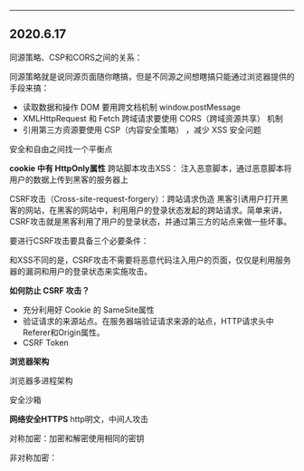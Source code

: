 
---
2020.6.17
---
同源策略、CSP和CORS之间的关系：

同源策略就是说同源页面随你瞎搞，但是不同源之间想瞎搞只能通过浏览器提供的手段来搞：
  
- 读取数据和操作 DOM 要用跨文档机制 window.postMessage
- XMLHttpRequest 和 Fetch 跨域请求要使用 CORS（跨域资源共享） 机制
- 引用第三方资源要使用 CSP（内容安全策略） ，减少 XSS 安全问题

安全和自由之间找一个平衡点

**cookie 中有 HttpOnly属性**
跨站脚本攻击XSS： 注入恶意脚本，通过恶意脚本将用户的数据上传到黑客的服务器上


CSRF攻击（Cross-site-request-forgery）：跨站请求伪造
黑客引诱用户打开黑客的网站，在黑客的网站中，利用用户的登录状态发起的跨站请求。简单来讲，CSRF攻击就是黑客利用了用户的登录状态，并通过第三方的站点来做一些坏事。

要进行CSRF攻击要具备三个必要条件：

和XSS不同的是，CSRF攻击不需要将恶意代码注入用户的页面，仅仅是利用服务器的漏洞和用户的登录状态来实施攻击。

**如何防止 CSRF 攻击？**
- 充分利用好 Cookie 的 SameSite属性
- 验证请求的来源站点。在服务器端验证请求来源的站点，HTTP请求头中Referer和Origin属性。
- CSRF Token

**浏览器架构**

浏览器多进程架构

安全沙箱

**网络安全HTTPS**
http明文，中间人攻击

对称加密：加密和解密使用相同的密钥

非对称加密：